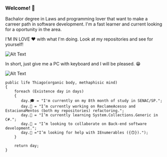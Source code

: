 ### Welcome! 👋
Bachalor degree in Laws and programming lover that want to make a carreer path in software development. I'm a fast learner and current looking for a oportunity in the area.

I'M IN LOVE ❤ with what I'm doing. Look at my repositories and see for yourself!

![Alt Text](https://miro.medium.com/max/512/1*kgyyxE1QgbNQpBqgvVun5w.gif)



In short, just give me a PC with keyboard and I will be pleased. 😁

![Alt Text](https://res.cloudinary.com/practicaldev/image/fetch/s--R5KgC1bh--/c_limit%2Cf_auto%2Cfl_progressive%2Cq_66%2Cw_880/https://dev-to-uploads.s3.amazonaws.com/i/oi2rwsde00xo9ou6jwsl.gif)

    public life Thiago(organic body, methaphisic mind)
    {
        foreach (Existence day in days)
        {
           day.🎓 = "I'm currently on my 8th month of study in SENAC/SP.";
           day.🔭 = "I’m currently working on ReclameAcesso and EstacionaMentos (both my repositories) refactoring.";
           day.🌱 = "I’m currently learning System.Collections.Generic in C#.";
           day.👯 = "I’m looking to collaborate on Back-end software development.";
           day.🤔 ="I’m looking for help with IEnumerables ({🙃}).");
        }
        
        return day;
    }

